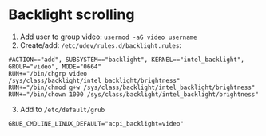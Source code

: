 # Backlight scrolling
1. Add user to group video: ``usermod -aG video username``
2. Create/add: ``/etc/udev/rules.d/backlight.rules``:
```
#ACTION=="add", SUBSYSTEM=="backlight", KERNEL=="intel_backlight", GROUP="video", MODE="0664"
RUN+="/bin/chgrp video /sys/class/backlight/intel_backlight/brightness"
RUN+="/bin/chmod g+w /sys/class/backlight/intel_backlight/brightness"
RUN+="/bin/chown 1000 /sys/class/backlight/intel_backlight/brightness"
```
3. Add to ``/etc/default/grub``
```
GRUB_CMDLINE_LINUX_DEFAULT="acpi_backlight=video"
```
